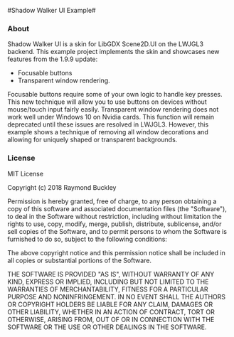 #Shadow Walker UI Example#

### About ###

Shadow Walker UI is a skin for LibGDX Scene2D.UI on the LWJGL3 backend. This example project implements the skin and showcases new features from the 1.9.9 update:

* Focusable buttons
* Transparent window rendering.

Focusable buttons require some of your own logic to handle key presses. This new technique will allow you to use buttons on devices without mouse/touch input fairly easily.
Transparent window rendering does not work well under Windows 10 on Nvidia cards. This function will remain deprecated until these issues are resolved in LWJGL3. However, this example shows a technique of removing all window decorations and allowing for uniquely shaped or transparent backgrounds.


### License ###
MIT License

Copyright (c) 2018 Raymond Buckley

Permission is hereby granted, free of charge, to any person obtaining a copy
of this software and associated documentation files (the "Software"), to deal
in the Software without restriction, including without limitation the rights
to use, copy, modify, merge, publish, distribute, sublicense, and/or sell
copies of the Software, and to permit persons to whom the Software is
furnished to do so, subject to the following conditions:

The above copyright notice and this permission notice shall be included in all
copies or substantial portions of the Software.

THE SOFTWARE IS PROVIDED "AS IS", WITHOUT WARRANTY OF ANY KIND, EXPRESS OR
IMPLIED, INCLUDING BUT NOT LIMITED TO THE WARRANTIES OF MERCHANTABILITY,
FITNESS FOR A PARTICULAR PURPOSE AND NONINFRINGEMENT. IN NO EVENT SHALL THE
AUTHORS OR COPYRIGHT HOLDERS BE LIABLE FOR ANY CLAIM, DAMAGES OR OTHER
LIABILITY, WHETHER IN AN ACTION OF CONTRACT, TORT OR OTHERWISE, ARISING FROM,
OUT OF OR IN CONNECTION WITH THE SOFTWARE OR THE USE OR OTHER DEALINGS IN THE
SOFTWARE.
